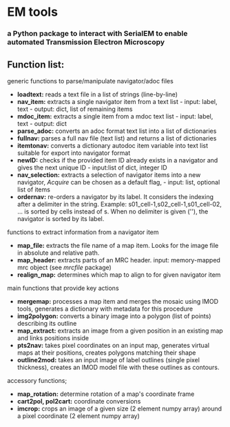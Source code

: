 # EM tools

### a Python package to interact with SerialEM to enable automated Transmission Electron Microscopy

## Function list:

generic functions to parse/manipulate navigator/adoc files

- **loadtext:**  reads a text file in a list of strings (line-by-line)
- **nav_item:**  extracts a single navigator item from a text list - input: label, text - output: dict, list of remaining items
- **mdoc_item:**  extracts a single item from a mdoc text list - input: label, text - output: dict
- **parse_adoc:**  converts an adoc format text list into a list of dictionaries
- **fullnav:**  parses a full nav file (text list) and returns a list of dictionaries
- **itemtonav:**  converts a dictionary autodoc item variable into text list suitable for export into navigator format
- **newID:**  checks if the provided item ID already exists in a navigator and gives the next unique ID - input:list of dict, integer ID
- **nav_selection:**  extracts a selection of navigator items into a new navigator, _Acquire_ can be chosen as a default flag, - input: list, optional list of items
- **ordernav:**  re-orders a navigator by its label. It considers the indexing after a delimiter in the string. Example: s01_cell-1,s02_cell-1,s01_cell-02, ... is sorted by cells instead of s. When no delimiter is given (''), the navigator is sorted by its label.

functions to extract information from a navigator item

- **map_file:**  extracts the file name of a map item. Looks for the image file in absolute and relative path.
- **map_header:**  extracts parts of an MRC header. input: memory-mapped mrc object (see _mrcfile_ package)
- **realign_map:**  determines which map to align to for given navigator item

main functions that provide key actions

- **mergemap:**  processes a map item and merges the mosaic using IMOD tools, generates a dictionary with metadata for this procedure
- **img2polygon:**  converts a binary image into a polygon (list of points) describing its outline
- **map_extract:**  extracts an image from a given position in an existing map and links positions inside
- **pts2nav:**  takes pixel coordinates on an input map, generates virtual maps at their positions, creates polygons matching their shape
- **outline2mod:**  takes an input image of label outlines (single pixel thickness), creates an IMOD model file with these outlines as contours.


accessory functions;

- **map_rotation:**  determine rotation of a map's coordinate frame
- **cart2pol, pol2cart:** coordinate conversions
- **imcrop:**  crops an image of a given size (2 element numpy array) around a pixel coordinate (2 element numpy array)